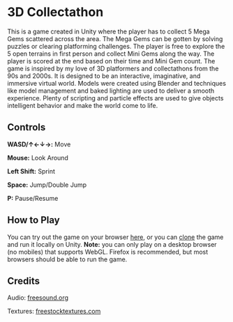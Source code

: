 # 3D Collectathon

This is a game created in Unity where the player has to collect 5 Mega Gems scattered across the area. The Mega Gems can be gotten by solving puzzles or clearing platforming challenges. The player is free to explore the 5 open terrains in first person and collect Mini Gems along the way. The player is scored at the end based on their time and Mini Gem count. The game is inspired by my love of 3D platformers and collectathons from the 90s and 2000s. It is designed to be an interactive, imaginative, and immersive virtual world. Models were created using Blender and techniques like model management and baked lighting are used to deliver a smooth experience. Plenty of scripting and particle effects are used to give objects intelligent behavior and make the world come to life.

## Controls

**WASD/↑←↓→:** Move

**Mouse:** Look Around

**Left Shift:** Sprint

**Space:** Jump/Double Jump

**P:** Pause/Resume

## How to Play

You can try out the game on your browser [here](https://abhiek187.github.io/3d-collectathon/WebGL), or you can [clone](https://github.com/Abhiek187/3d-collectathon.git) the game and run it locally on Unity. **Note:** you can only play on a desktop browser (no mobiles) that supports WebGL. Firefox is recommended, but most browsers should be able to run the game.

## Credits

Audio: [freesound.org](https://freesound.org/)

Textures: [freestocktextures.com](https://freestocktextures.com/)
